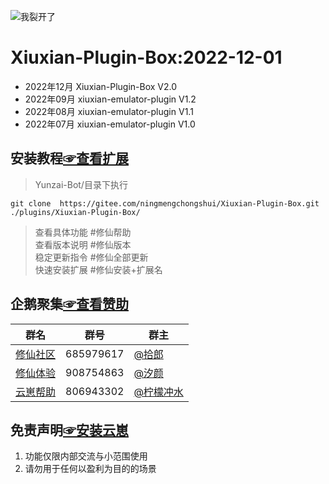 ![我裂开了](https://s1.ax1x.com/2022/11/02/xH9Kcd.jpg)       
# Xiuxian-Plugin-Box:2022-12-01
- 2022年12月 Xiuxian-Plugin-Box V2.0
- 2022年09月 xiuxian-emulator-plugin V1.2
- 2022年08月 xiuxian-emulator-plugin V1.1
- 2022年07月 xiuxian-emulator-plugin V1.0

## 安装教程[☞查看扩展](https://gitee.com/ningmengchongshui/Xiuxian-Plugin-Box/blob/main/plugins/README.md)        

>Yunzai-Bot/目录下执行      
```
git clone  https://gitee.com/ningmengchongshui/Xiuxian-Plugin-Box.git ./plugins/Xiuxian-Plugin-Box/   
```
>查看具体功能  #修仙帮助     
>查看版本说明  #修仙版本       
>稳定更新指令  #修仙全部更新  
>快速安装扩展  #修仙安装+扩展名   

## 企鹅聚集[☞查看赞助](https://gitee.com/ningmengchongshui/Xiuxian-Plugin-Box/blob/main/resources/README.md)      

群名  | 群号  |  群主 
------------- | -------------  | -------------   
| [修仙社区](https://afdian.net/a/ningmengchongshui) | 685979617 | [@拾郎](https://afdian.net/a/ningmengchongshui) |  
| [修仙体验](https://afdian.net/a/ningmengchongshui) | 908754863 | [@汐颜](https://gitee.com/mg1105194437) |   
| [云崽帮助](https://afdian.net/a/WinterChocolates) | 806943302 | [@柠檬冲水](https://gitee.com/djqkl_znje) |  

## 免责声明[☞安装云崽](https://gitee.com/Le-niao/Yunzai-Bot)             
1. 功能仅限内部交流与小范围使用       
2. 请勿用于任何以盈利为目的的场景    
